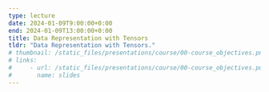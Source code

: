 ```yaml
---
type: lecture
date: 2024-01-09T9:00:00+0:00
end: 2024-01-09T13:00:00+0:00
title: Data Representation with Tensors
tldr: "Data Representation with Tensors."
# thumbnail: /static_files/presentations/course/00-course_objectives.png
# links: 
#     - url: /static_files/presentations/course/00-course_objectives.pdf
#       name: slides
---
```


